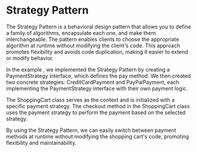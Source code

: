 # Strategy Pattern


The Strategy Pattern is a behavioral design pattern that allows you to define a family of algorithms, encapsulate each one, and make them interchangeable. The pattern enables clients to choose the appropriate algorithm at runtime without modifying the client's code. This approach promotes flexibility and avoids code duplication, making it easier to extend or modify behavior.

In the example , we implemented the Strategy Pattern by creating a PaymentStrategy interface, which defines the pay method. We then created two concrete strategies: CreditCardPayment and PayPalPayment, each implementing the PaymentStrategy interface with their own payment logic.

The ShoppingCart class serves as the context and is initialized with a specific payment strategy. The checkout method in the ShoppingCart class uses the payment strategy to perform the payment based on the selected strategy.

By using the Strategy Pattern, we can easily switch between payment methods at runtime without modifying the shopping cart's code, promoting flexibility and maintainability.